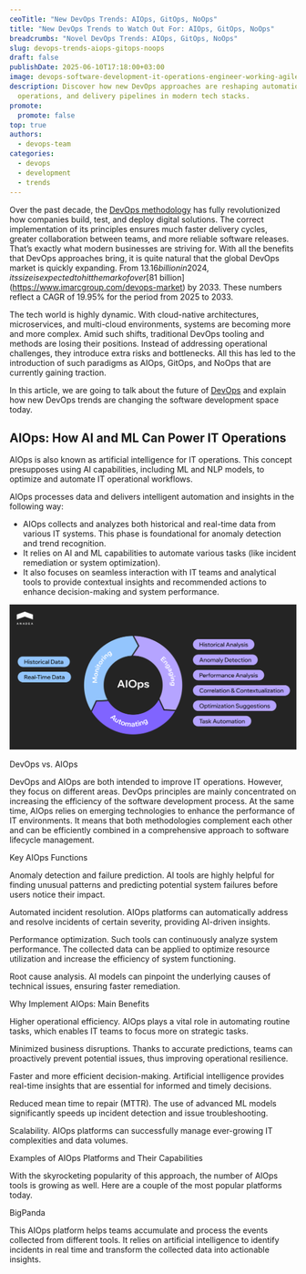 ```yaml
---
ceoTitle: "New DevOps Trends: AIOps, GitOps, NoOps"
title: "New DevOps Trends to Watch Out For: AIOps, GitOps, NoOps"
breadcrumbs: "Novel DevOps Trends: AIOps, GitOps, NoOps"
slug: devops-trends-aiops-gitops-noops
draft: false
publishDate: 2025-06-10T17:18:00+03:00
image: devops-software-development-it-operations-engineer-working-agile-methodology-environment.jpg
description: Discover how new DevOps approaches are reshaping automation,
  operations, and delivery pipelines in modern tech stacks.
promote:
  promote: false
top: true
authors:
  - devops-team
categories:
  - devops
  - development
  - trends
---
```

Over the past decade, the [DevOps methodology](https://anadea.info/guides/why-devops-is-vital-for-saas) has fully revolutionized how companies build, test, and deploy digital solutions. The correct implementation of its principles ensures much faster delivery cycles, greater collaboration between teams, and more reliable software releases. That’s exactly what modern businesses are striving for. With all the benefits that DevOps approaches bring, it is quite natural that the global DevOps market is quickly expanding. From $13.16 billion in 2024, its size is expected to hit the mark of over [$81 billion](https://www.imarcgroup.com/devops-market) by 2033. These numbers reflect a CAGR of 19.95% for the period from 2025 to 2033.

The tech world is highly dynamic. With cloud-native architectures, microservices, and multi-cloud environments, systems are becoming more and more complex. Amid such shifts, traditional DevOps tooling and methods are losing their positions. Instead of addressing operational challenges, they introduce extra risks and bottlenecks. All this has led to the introduction of such paradigms as AIOps, GitOps, and NoOps that are currently gaining traction. 

In this article, we are going to talk about the future of [DevOps](https://anadea.info/services/server-administration-and-maintenance) and explain how new DevOps trends are changing the software development space today.

## AIOps: How AI and ML Can Power IT Operations

AIOps is also known as artificial intelligence for IT operations. This concept presupposes using AI capabilities, including ML and NLP models, to optimize and automate IT operational workflows.

AIOps processes data and delivers intelligent automation and insights in the following way:

* AIOps collects and analyzes both historical and real-time data from various IT systems. This phase is foundational for anomaly detection and trend recognition.
* It relies on AI and ML capabilities to automate various tasks (like incident remediation or system optimization).
* It also focuses on seamless interaction with IT teams and analytical tools to provide contextual insights and recommended actions to enhance decision-making and system performance.

![AIOps Cycle](devops-vs-noops.png)

DevOps vs. AIOps

DevOps and AIOps are both intended to improve IT operations. However, they focus on different areas. DevOps principles are mainly concentrated on increasing the efficiency of the software development process. At the same time, AIOps relies on emerging technologies to enhance the performance of IT environments. It means that both methodologies complement each other and can be efficiently combined in a comprehensive approach to software lifecycle management.

Key AIOps Functions

Anomaly detection and failure prediction. AI tools are highly helpful for finding unusual patterns and predicting potential system failures before users notice their impact.

Automated incident resolution. AIOps platforms can automatically address and resolve incidents of certain severity, providing AI-driven insights.

Performance optimization. Such tools can continuously analyze system performance. The collected data can be applied to optimize resource utilization and increase the efficiency of system functioning.

Root cause analysis. AI models can pinpoint the underlying causes of technical issues, ensuring faster remediation.

Why Implement AIOps: Main Benefits

Higher operational efficiency. AIOps plays a vital role in automating routine tasks, which enables IT teams to focus more on strategic tasks.

Minimized business disruptions. Thanks to accurate predictions, teams can proactively prevent potential issues, thus improving operational resilience.

Faster and more efficient decision-making. Artificial intelligence provides real-time insights that are essential for informed and timely decisions.

Reduced mean time to repair (MTTR). The use of advanced ML models significantly speeds up incident detection and issue troubleshooting.

Scalability. AIOps platforms can successfully manage ever-growing IT complexities and data volumes.

Examples of AIOps Platforms and Their Capabilities

With the skyrocketing popularity of this approach, the number of AIOps tools is growing as well. Here are a couple of the most popular platforms today.

BigPanda

This AIOps platform helps teams accumulate and process the events collected from different tools. It relies on artificial intelligence to identify incidents in real time and transform the collected data into actionable insights.
